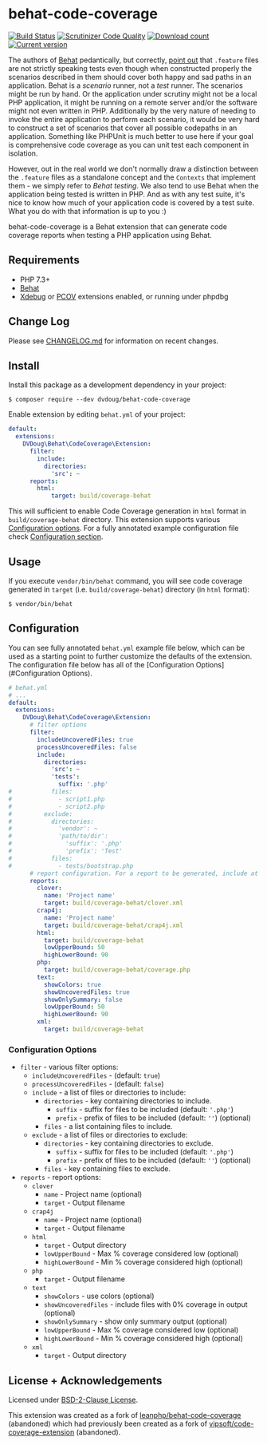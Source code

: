 behat-code-coverage
===================
[![Build Status](https://dev.azure.com/dvdoug/behat-code-coverage/_apis/build/status/dvdoug.behat-code-coverage?branchName=master)](https://dev.azure.com/dvdoug/behat-code-coverage/_build/latest?definitionId=1&branchName=master)
[![Scrutinizer Code Quality](https://scrutinizer-ci.com/g/dvdoug/behat-code-coverage/badges/quality-score.png?b=master)](https://scrutinizer-ci.com/g/dvdoug/behat-code-coverage/?branch=master)
[![Download count](https://img.shields.io/packagist/dt/dvdoug/behat-code-coverage.svg)](https://packagist.org/packages/dvdoug/behat-code-coverage)
[![Current version](https://img.shields.io/packagist/v/dvdoug/behat-code-coverage.svg)](https://packagist.org/packages/dvdoug/behat-code-coverage)

The authors of [Behat][3] pedantically, but correctly, [point out][6] that `.feature` files are not strictly speaking
tests even though when constructed properly the scenarios described in them should cover both happy and sad paths in an
application. Behat is a _scenario_ runner, not a _test_ runner. The scenarios might be run by hand. Or the application
under scrutiny might not be a local PHP application, it might be running on a remote server and/or the software might
not even written in PHP. Additionally by the very nature of needing to invoke the entire application to perform each
scenario, it would be very hard to construct a set of scenarios that cover all possible codepaths in an application.
Something like PHPUnit is much better to use here if your goal is comprehensive code coverage as you can unit test each
component in isolation.

However, out in the real world we don't normally draw a distinction between the `.feature` files as a standalone concept
and the `Contexts` that implement them - we simply refer to _Behat testing_. We also tend to use Behat when the
application being tested is written in PHP. And as with any test suite, it's nice to know how much of your application
code is covered by a test suite. What you do with that information is up to you :)

behat-code-coverage is a Behat extension that can generate code coverage reports when testing a PHP application using
Behat.

## Requirements

- PHP 7.3+
- [Behat][3]
- [Xdebug][5] or [PCOV][6] extensions enabled, or running under phpdbg

## Change Log

Please see [CHANGELOG.md](CHANGELOG.md) for information on recent changes.

## Install

Install this package as a development dependency in your project:

    $ composer require --dev dvdoug/behat-code-coverage

Enable extension by editing `behat.yml` of your project:

``` yaml
default:
  extensions:
    DVDoug\Behat\CodeCoverage\Extension:
      filter:
        include:
          directories:
            'src': ~
      reports:
        html:
            target: build/coverage-behat
```

This will sufficient to enable Code Coverage generation in `html` format in
`build/coverage-behat` directory. This extension supports various
[Configuration options](#configuration-options). For a fully annotated example
configuration file check [Configuration section](#configuration).

## Usage

If you execute `vendor/bin/behat` command, you will see code coverage generated in
`target` (i.e. `build/coverage-behat`) directory (in `html` format):

    $ vendor/bin/behat

## Configuration

You can see fully annotated `behat.yml` example file below, which can be used
as a starting point to further customize the defaults of the extension. The
configuration file below has all of the [Configuration Options](#Configuration
Options).

```yaml
# behat.yml
# ...
default:
  extensions:
    DVDoug\Behat\CodeCoverage\Extension:
      # filter options
      filter:
        includeUncoveredFiles: true
        processUncoveredFiles: false
        include:
          directories:
            'src': ~
            'tests':
              suffix: '.php'
#           files:
#             - script1.php
#             - script2.php
#         exclude:
#           directories:
#             'vendor': ~
#             'path/to/dir':
#               'suffix': '.php'
#               'prefix': 'Test'
#           files:
#             - tests/bootstrap.php
      # report configuration. For a report to be generated, include at least 1 configuration option under the relevant key
      reports:
        clover:
          name: 'Project name'
          target: build/coverage-behat/clover.xml
        crap4j:
          name: 'Project name'
          target: build/coverage-behat/crap4j.xml
        html:
          target: build/coverage-behat
          lowUpperBound: 50
          highLowerBound: 90
        php:
          target: build/coverage-behat/coverage.php
        text:
          showColors: true
          showUncoveredFiles: true
          showOnlySummary: false
          lowUpperBound: 50
          highLowerBound: 90
        xml:
          target: build/coverage-behat
```

### Configuration Options

- `filter` - various filter options:
    - `includeUncoveredFiles` - (default: `true`)
    - `processUncoveredFiles` - (default: `false`)
    - `include` - a list of files or directories to include:
        - `directories` - key containing directories to include.
            - `suffix` - suffix for files to be included (default: `'.php'`)
            - `prefix` - prefix of files to be included (default: `''`)
              (optional)
        - `files` - a list containing files to include.
    - `exclude` - a list of files or directories to exclude:
        - `directories` - key containing directories to exclude.
            - `suffix` - suffix for files to be included (default: `'.php'`)
            - `prefix` - prefix of files to be included (default: `''`)
              (optional)
        - `files` - key containing files to exclude.
- `reports` - report options:
    - `clover`
        - `name` - Project name (optional)
        - `target` - Output filename
    - `crap4j`
        - `name`  - Project name (optional)
        - `target` - Output filename
    - `html`
        - `target` - Output directory
        - `lowUpperBound` - Max % coverage considered low (optional)
        - `highLowerBound` - Min % coverage considered high (optional)
    - `php`
        - `target` - Output filename
    - `text`
        - `showColors` - use colors (optional)
        - `showUncoveredFiles` - include files with 0% coverage in output (optional)
        - `showOnlySummary` - show only summary output (optional)
        - `lowUpperBound` - Max % coverage considered low (optional)
        - `highLowerBound` - Min % coverage considered high (optional)
    - `xml`
        - `target` - Output directory
## License + Acknowledgements
Licensed under [BSD-2-Clause License](LICENSE).

This extension was created as a fork of [leanphp/behat-code-coverage][0] (abandoned) which had previously been created as a fork of [vipsoft/code-coverage-extension][1] (abandoned).

[0]: https://github.com/leanphp/behat-code-coverage
[1]: https://github.com/vipsoft/code-coverage-extension
[2]: https://github.com/vipsoft/code-coverage-common
[3]: http://behat.org/
[5]: https://xdebug.org/
[6]: https://github.com/Behat/Behat/issues/92
[7]: https://github.com/krakjoe/pcov
